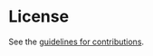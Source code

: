# License

See the
[guidelines for contributions](https://github.com/DavidSchinazi/draft-cms-masque-connect-ip/blob/main/CONTRIBUTING.md).
